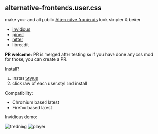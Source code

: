 ## alternative-frontends.user.css

make your and all public [Alternative frontends](https://github.com/digitalblossom/alternative-frontends) look simpler & better

* [invidious](https://github.com/iv-org/invidious)
* [piped](https://github.com/TeamPiped/Piped)
* [nitter](https://github.com/zedeus/nitter) 
* libreddit 

**PR welcome:**
PR is merged after testing so if you have done any css mod for those, you can create a PR.

Install?
1. Install [Stylus](https://github.com/openstyles/stylus)
2. click raw of each user.styl and install

Compatibility:
* Chromium based latest
* Firefox based latest

Invidious demo:

![tredning](https://user-images.githubusercontent.com/4178343/181793307-5b111ab9-f711-442a-925f-99c7d5f992c7.png)
![player](https://user-images.githubusercontent.com/4178343/181793321-e0d21fd5-113f-4ef2-9787-e4004374be49.png)
